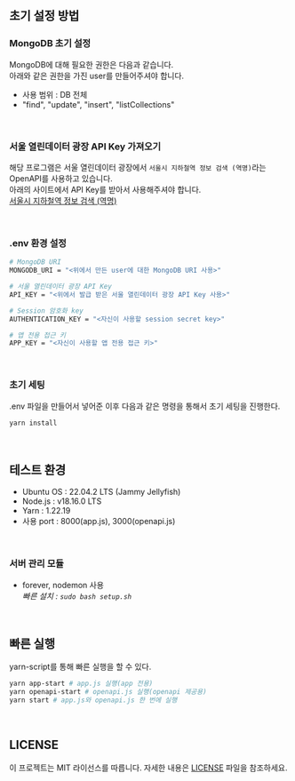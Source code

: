## 초기 설정 방법

### MongoDB 초기 설정
MongoDB에 대해 필요한 권한은 다음과 같습니다. <br>
아래와 같은 권한을 가진 user를 만들어주셔야 합니다.

- 사용 범위 : DB 전체
- "find", "update", "insert", "listCollections"

<br>

### 서울 열린데이터 광장 API Key 가져오기
해당 프로그램은 서울 열린데이터 광장에서 `서울시 지하철역 정보 검색 (역명)`라는 OpenAPI를 사용하고 있습니다. <br>
아래의 사이트에서 API Key를 받아서 사용해주셔야 합니다.<br>
<a href="http://data.seoul.go.kr/dataList/OA-121/A/1/datasetView.do">서울시 지하철역 정보 검색 (역명)</a>

<br>

### .env 환경 설정
```bash
# MongoDB URI
MONGODB_URI = "<위에서 만든 user에 대한 MongoDB URI 사용>"

# 서울 열린데이터 광장 API Key
API_KEY = "<위에서 발급 받은 서울 열린데이터 광장 API Key 사용>"

# Session 암호화 key
AUTHENTICATION_KEY = "<자신이 사용할 session secret key>"

# 앱 전용 접근 키
APP_KEY = "<자신이 사용할 앱 전용 접근 키>"
```

<br>

### 초기 세팅
.env 파일을 만들어서 넣어준 이후 다음과 같은 명령을 통해서 초기 세팅을 진행한다.

```bash
yarn install
```

<br>

## 테스트 환경
- Ubuntu OS : 22.04.2 LTS (Jammy Jellyfish)
- Node.js : v18.16.0 LTS
- Yarn : 1.22.19
- 사용 port : 8000(app.js), 3000(openapi.js)

<br>

### 서버 관리 모듈
- forever, nodemon 사용 <br>
    _빠른 설치 : `sudo bash setup.sh`_

<br>

## 빠른 실행
yarn-script를 통해 빠른 실행을 할 수 있다.
```bash
yarn app-start # app.js 실행(app 전용)
yarn openapi-start # openapi.js 실행(openapi 제공용)
yarn start # app.js와 openapi.js 한 번에 실행
```

<br>

## LICENSE
이 프로젝트는 MIT 라이선스를 따릅니다. 자세한 내용은 [LICENSE](LICENSE) 파일을 참조하세요.
